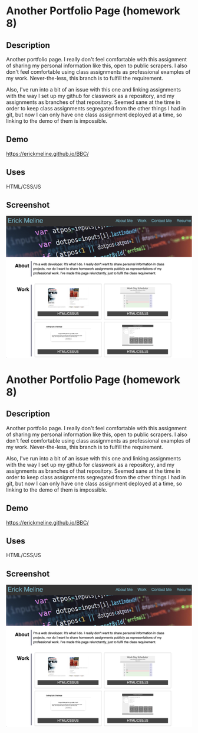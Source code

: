 # Another Portfolio Page (homework 8)

## Description

Another portfolio page. I really don't feel comfortable with this assignment of sharing my personal information like this, open to public scrapers. I also don't feel comfortable using class assignments as professional examples of my work. Never-the-less, this branch is to fulfill the requirement.

Also, I've run into a bit of an issue with this one and linking assignments with the way I set up my github for classwork as a repository, and my assignments as branches of that repository. Seemed sane at the time in order to keep class assignments segregated from the other things I had in git, but now I can only have one class assignment deployed at a time, so linking to the demo of them is impossible.

## Demo
https://erickmeline.github.io/BBC/

## Uses
HTML/CSS/JS

## Screenshot
![screen shot](./assets/images/screenshot.png)
# Another Portfolio Page (homework 8)

## Description

Another portfolio page. I really don't feel comfortable with this assignment of sharing my personal information like this, open to public scrapers. I also don't feel comfortable using class assignments as professional examples of my work. Never-the-less, this branch is to fulfill the requirement.

Also, I've run into a bit of an issue with this one and linking assignments with the way I set up my github for classwork as a repository, and my assignments as branches of that repository. Seemed sane at the time in order to keep class assignments segregated from the other things I had in git, but now I can only have one class assignment deployed at a time, so linking to the demo of them is impossible.

## Demo
https://erickmeline.github.io/BBC/

## Uses
HTML/CSS/JS

## Screenshot
![screen shot](./assets/images/screenshot.png)
